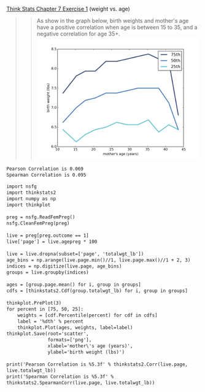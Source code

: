 [Think Stats Chapter 7 Exercise 1](http://greenteapress.com/thinkstats2/html/thinkstats2008.html#toc70) (weight vs. age)

>> As show in the graph below, birth weights and mother's age have a positive correlation when age is between 15 to 35, and a negative correlation for age 35+.   
![birth weight vs mother's age](img/scatter.png)   
```
Pearson Correlation is 0.069
Spearman Correlation is 0.095   
```   
    import nsfg
    import thinkstats2
    import numpy as np
    import thinkplot
    
    preg = nsfg.ReadFemPreg()
    nsfg.CleanFemPreg(preg)
    
    live = preg[preg.outcome == 1]
    live['page'] = live.agepreg * 100
    
    live = live.dropna(subset=['page', 'totalwgt_lb'])
    age_bins = np.arange(live.page.min()//1, live.page.max()//1 + 2, 3)
    indices = np.digitize(live.page, age_bins)
    groups = live.groupby(indices)
    
    ages = [group.page.mean() for i, group in groups]
    cdfs = [thinkstats2.Cdf(group.totalwgt_lb) for i, group in groups]
    
    thinkplot.PrePlot(3)
    for percent in [75, 50, 25]:
        weights = [cdf.Percentile(percent) for cdf in cdfs]
        label = '%dth' % percent
        thinkplot.Plot(ages, weights, label=label)
    thinkplot.Save(root='scatter',
                   formats=['png'],
                   xlabel='mother\'s age (years)',
                   ylabel='birth weight (lbs)')
    
    print('Pearson Correlation is %5.3f' % thinkstats2.Corr(live.page, live.totalwgt_lb))
    print('Spearman Correlation is %5.3f' % thinkstats2.SpearmanCorr(live.page, live.totalwgt_lb))
